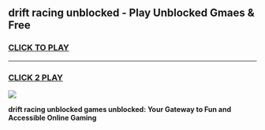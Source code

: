 
## drift racing unblocked - Play Unblocked Gmaes & Free
<h3>
<a href="https://news.freeplayer.one?title=drift_racing_unblocked&ref=23F">CLICK TO PLAY</a></h3>
<hr>

<h3>
<a href="https://news.freeplayer.one?title=drift_racing_unblocked&ref=23F">CLICK 2 PLAY</a>
  
</h3>

<a href="https://news.freeplayer.one?title=drift_racing_unblocked&ref=23F/"><img src="https://clearcache.store/games.png"></a>


**drift racing unblocked games unblocked: Your Gateway to Fun and Accessible Online Gaming**
